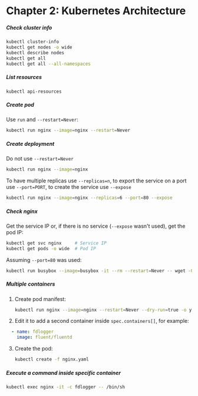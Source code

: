 # Chapter 2: Kubernetes Architecture

##### Check cluster info

```bash
kubectl cluster-info
kubectl get nodes -o wide
kubectl describe nodes
kubectl get all
kubectl get all --all-namespaces
```

##### List resources

```bash
kubectl api-resources
```

##### Create pod

Use `run` and `--restart=Never`:

```bash
kubectl run nginx --image=nginx --restart=Never
```

##### Create deployment

Do not use `--restart=Never`

```bash
kubectl run nginx --image=nginx
```

To have multiple replicas use `--replicas=n`, to export the service on a port use `--port=PORT`, to create the service use `--expose`

```bash
kubectl run nginx --image=nginx --replicas=6 --port=80 --expose
```

##### Check nginx

Get the service IP or, if there is no service (`--expose` wasn't used), get the pod IP:

```bash
kubectl get svc nginx     # Service IP
kubectl get pods -o wide  # Pod IP
```

Assuming `--port=80` was used:

```bash
kubectl run busybox --image=busybox -it --rm --restart=Never -- wget -O- 10.107.69.177:80
```

##### Multiple containers

1. Create pod manifest:
  
   ```bash
   kubectl run nginx --image=nginx --restart=Never --dry-run=true -o yaml > nginx.yaml
   ```

2. Edit it to add a second container inside `spec.containers[]`, for example:

  ```yaml
    - name: fdlogger
      image: fluent/fluentd
  ```

3. Create the pod:

   ```bash
   kubectl create -f nginx.yaml
   ```

##### Execute a command inside specific container

   ```bash
   kubectl exec nginx -it -c fdlogger -- /bin/sh
   ```